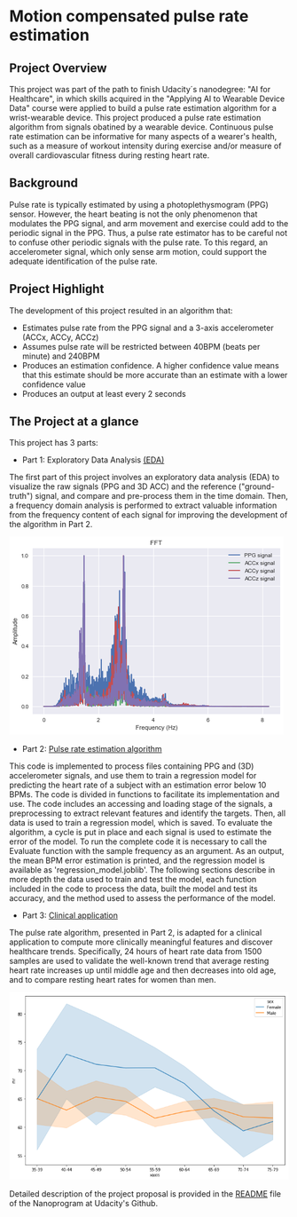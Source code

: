 # Motion compensated pulse rate estimation

## Project Overview
This project was part of the path to finish Udacity´s nanodegree: "AI for Healthcare", in which skills acquired in the "Applying AI to Wearable Device Data" course were applied to build a pulse rate estimation algorithm for a wrist-wearable device. This project produced a pulse rate estimation algorithm from signals obatined by a wearable device. Continuous pulse rate estimation can be informative for many aspects of a wearer's health, such as a measure of workout intensity during exercise and/or measure of overall cardiovascular fitness during resting heart rate. 

## Background
Pulse rate is typically estimated by using a photoplethysmogram (PPG) sensor. However, the heart beating is not the only phenomenon that modulates the PPG signal, and arm movement and exercise could add to the periodic signal in the PPG. Thus, a pulse rate estimator has to be careful not to confuse other periodic signals with the pulse rate. To this regard, an accelerometer signal, which only sense arm motion, could support the adequate identification of the pulse rate.

## Project Highlight
The development of this project resulted in an algorithm that:
* Estimates pulse rate from the PPG signal and a 3-axis accelerometer (ACCx, ACCy, ACCz)
* Assumes pulse rate will be restricted between 40BPM (beats per minute) and 240BPM
* Produces an estimation confidence. A higher confidence value means that this estimate should be more accurate than an estimate with a lower confidence value
* Produces an output at least every 2 seconds

## The Project at a glance
This project has 3 parts:
* Part 1: Exploratory Data Analysis [(EDA)](https://github.com/franciscoj-londonoh/Motion-Compensated-Pulse-Rate-Estimation/blob/main/Part1_EDA.ipynb)

The first part of this project involves an exploratory data analysis (EDA) to visualize the raw signals (PPG and 3D ACC) and the reference ("ground-truth") signal, and compare and pre-process them in the time domain. Then, a frequency domain analysis is performed to extract valuable information from the frequency content of each signal for improving the development of the algorithm in Part 2. 

![EDA](https://github.com/franciscoj-londonoh/Motion-Compensated-Pulse-Rate-Estimation/blob/main/Images/EDA_FFT.png)

* Part 2: [Pulse rate estimation algorithm](https://github.com/franciscoj-londonoh/Motion-Compensated-Pulse-Rate-Estimation/blob/main/Part2_PulseRateEstimation.ipynb)

This code is implemented to process files containing PPG and (3D) accelerometer signals, and use them to train a regression model for predicting the heart rate of a subject with an estimation error below 10 BPMs. The code is divided in functions to facilitate its implementation and use. The code includes an accessing and loading stage of the signals, a preprocessing to extract relevant features and identify the targets. Then, all data is used to train a regression model, which is saved. To evaluate the algorithm, a cycle is put in place and each signal is used to estimate the error of the model. To run the complete code it is necessary to call the Evaluate function with the sample frequency as an argument. As an output, the mean BPM error estimation is printed, and the regression model is available as 'regression_model.joblib'. The following sections describe in more depth the data used to train and test the model, each function included in the code to process the data, built the model and test its accuracy, and the method used to assess the performance of the model.


* Part 3: [Clinical application](https://github.com/franciscoj-londonoh/Motion-Compensated-Pulse-Rate-Estimation/blob/main/Part3_ClinicalApplication.ipynb)

The pulse rate algorithm, presented in Part 2, is adapted for a clinical application to compute more clinically meaningful features and discover healthcare trends. Specifically, 24 hours of heart rate data from 1500 samples are used to validate the well-known trend that average resting heart rate increases up until middle age and then decreases into old age, and to compare resting heart rates for women than men.

![ClinicalApp2](https://github.com/franciscoj-londonoh/Motion-Compensated-Pulse-Rate-Estimation/blob/main/Images/Clinical_App2.png)


Detailed description of the project proposal is provided in the [README](https://github.com/udacity/nd320-c4-wearable-data-project-starter) file of the Nanoprogram at Udacity's Github.



